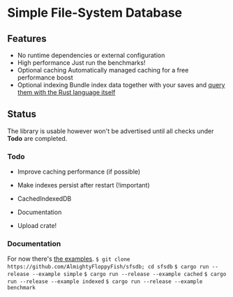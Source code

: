 # Simple File-System Database

## Features
 * No runtime dependencies or external configuration
 * High performance
	Just run the benchmarks!
 * Optional caching 
	Automatically managed caching for a free performance boost
 * Optional indexing
    Bundle index data together with your saves and [query them with the Rust language itself](https://github.com/AlmightyFloppyFish/sfsdb/blob/master/examples/indexed.rs#59)

## Status
The library is usable however won't be advertised until all checks under **Todo** are completed. 

### Todo
 * Improve caching performance (if possible)
 * Make indexes persist after restart (!important)
 * CachedIndexedDB
 * Documentation

 * Upload crate!

### Documentation
For now there's [the examples](https://github.com/AlmightyFloppyFish/sfsdb/tree/master/examples).
`$ git clone https://github.com/AlmightyFloppyFish/sfsdb; cd sfsdb`
`$ cargo run --release --example simple`
`$ cargo run --release --example cached`
`$ cargo run --release --example indexed`
`$ cargo run --release --example benchmark`
